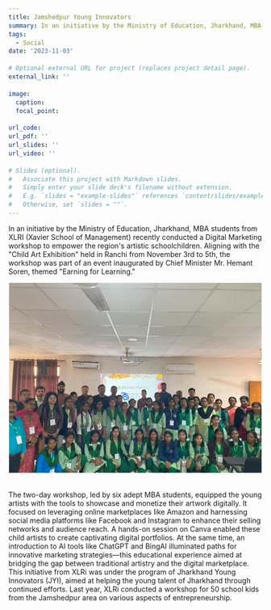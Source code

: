 ```yaml
---
title: Jamshedpur Young Innovators
summary: In an initiative by the Ministry of Education, Jharkhand, MBA students from XLRI (Xavier School of Management) conducted a Digital Marketing workshop to empower the region's artistic schoolchildren. Aligning with the "Child Art Exhibition" held in Ranchi from November 3rd to 5th, the workshop was part of an event inaugurated by Chief Minister Mr. Hemant Soren, themed "Earning for Learning."
tags:
  - Social
date: '2023-11-03'

# Optional external URL for project (replaces project detail page).
external_link: ''

image:
  caption: 
  focal_point: 

url_code: 
url_pdf: ''
url_slides: ''
url_video: ''

# Slides (optional).
#   Associate this project with Markdown slides.
#   Simply enter your slide deck's filename without extension.
#   E.g. `slides = "example-slides"` references `content/slides/example-slides.md`.
#   Otherwise, set `slides = ""`.
---
```


In an initiative by the Ministry of Education, Jharkhand, MBA students from XLRI (Xavier School of Management) recently conducted a Digital Marketing workshop to empower the region's artistic schoolchildren. Aligning with the "Child Art Exhibition" held in Ranchi from November 3rd to 5th, the workshop was part of an event inaugurated by Chief Minister Mr. Hemant Soren, themed "Earning for Learning."

![JYI](JYI.png "Figure 1: Earning for Learning Workshop")   

The two-day workshop, led by six adept MBA students, equipped the young artists with the tools to showcase and monetize their artwork digitally. It focused on leveraging online marketplaces like Amazon and harnessing social media platforms like Facebook and Instagram to enhance their selling networks and audience reach.
A hands-on session on Canva enabled these child artists to create captivating digital portfolios. At the same time, an introduction to AI tools like ChatGPT and BingAI illuminated paths for innovative marketing strategies—this educational experience aimed at bridging the gap between traditional artistry and the digital marketplace.
This initiative from XLRi was under the program of Jharkhand Young Innovators (JYI), aimed at helping the young talent of Jharkhand through continued efforts. Last year, XLRi conducted a workshop for 50 school kids from the Jamshedpur area on various aspects of entrepreneurship. 
